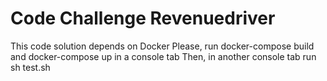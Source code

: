 # Code Challenge Revenuedriver

This code solution depends on Docker 
Please, run docker-compose build and docker-compose up in a console tab
Then, in another console tab run sh test.sh